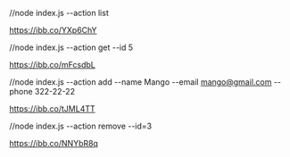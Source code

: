 //node index.js --action list  

https://ibb.co/YXp6ChY 

//node index.js --action get --id 5  

https://ibb.co/mFcsdbL

//node index.js --action add --name Mango --email mango@gmail.com --phone 322-22-22  

https://ibb.co/tJML4TT

//node index.js --action remove --id=3  

https://ibb.co/NNYbR8q

